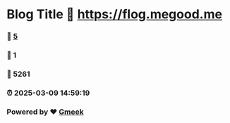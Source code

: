 # Blog Title :link: https://flog.megood.me 
### :page_facing_up: [5](https://flog.megood.me/tag.html) 
### :speech_balloon: 1 
### :hibiscus: 5261 
### :alarm_clock: 2025-03-09 14:59:19 
### Powered by :heart: [Gmeek](https://github.com/Meekdai/Gmeek)
